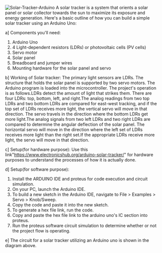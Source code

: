 ![Solar-Tracker-Arduino](https://github.com/Rex123774/Solar-Tracker-arduino-uno-/assets/77051661/eb6515ff-061c-4e89-8e1f-84fdb21c3321)
A solar tracker is a system that orients a solar panel or solar collector towards the sun to maximize its exposure and energy generation. Here's a basic outline of how you can build a simple solar tracker using an Arduino Uno:

a] Components you'll need:

1) Arduino Uno
2) 4 Light-dependent resistors (LDRs) or photovoltaic cells (PV cells)
3) Servo motor
4) Solar panel
5) Breadboard and jumper wires
6) Mounting hardware for the solar panel and servo

b] Working of Solar tracker:
The primary light sensors are LDRs. The structure that holds the solar panel is supported by two servo motors. The Arduino program is loaded into the microcontroller. The project's operation is as follows.LDRs detect the amount of light that strikes them. There are four LDRs: top, bottom, left, and right.The analog readings from two top LDRs and two bottom LDRs are compared for east-west tracking, and if the top set of LDRs receives more light, the vertical servo will move in that direction. The servo travels in the direction where the bottom LDRs get more light.The analog signals from two left LDRs and two right LDRs are compared to determine the angular deflection of the solar panel. The horizontal servo will move in the direction where the left set of LDRs receives more light than the right set.If the appropriate LDRs receive more light, the servo will move in that direction.

c] Setup(for hardware purpose):
Use this link"https://www.electronicshub.org/arduino-solar-tracker/" for hardware purposes to understand the processes of how it is actually done.

d] Setup(for software purpose):
1) Install the ARDUINO IDE and proteus for code execution and circuit simulation.
2) On your PC, launch the Arduino IDE.
3) To build a new sketch in the Arduino IDE, navigate to File > Examples > Servo > Knob/Sweep.
4) Copy the code and paste it into the new sketch.
5) To generate a hex file link, run the code.
6) Copy and paste the hex file link to the arduino uno's IC section into proteus.
7) Run the proteus software circuit simulation to determine whether or not the project flow is operating.

e] The circuit for a solar tracker utilizing an Arduino uno is shown in the diagram above.





